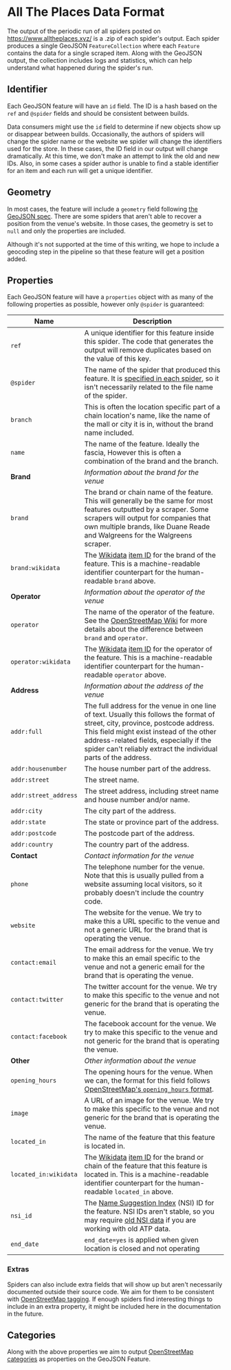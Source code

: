 # All The Places Data Format

The output of the periodic run of all spiders posted on https://www.alltheplaces.xyz/ is a .zip of each spider's output. Each spider produces a single GeoJSON `FeatureCollection` where each `Feature` contains the data for a single scraped item. Along with the GeoJSON output, the collection includes logs and statistics, which can help understand what happened during the spider's run.

## Identifier

Each GeoJSON feature will have an `id` field. The ID is a hash based on the `ref` and `@spider` fields and should be consistent between builds.

Data consumers might use the `id` field to determine if new objects show up or disappear between builds. Occasionally, the authors of spiders will change the spider name or the website we spider will change the identifiers used for the store. In these cases, the ID field in our output will change dramatically. At this time, we don't make an attempt to link the old and new IDs. Also, in some cases a spider author is unable to find a stable identifier for an item and each run will get a unique identifier.

## Geometry

In most cases, the feature will include a `geometry` field following [the GeoJSON spec](https://tools.ietf.org/html/rfc7946#section-3.1). There are some spiders that aren't able to recover a position from the venue's website. In those cases, the geometry is set to `null` and only the properties are included.

Although it's not supported at the time of this writing, we hope to include a geocoding step in the pipeline so that these feature will get a position added.

## Properties

Each GeoJSON feature will have a `properties` object with as many of the following properties as possible, however only `@spider` is guaranteed:

| Name                  | Description |
|-----------------------|---|
| `ref`                 | A unique identifier for this feature inside this spider. The code that generates the output will remove duplicates based on the value of this key.
| `@spider`             | The name of the spider that produced this feature. It is [specified in each spider](https://github.com/alltheplaces/alltheplaces/blob/11d9be56515ef0f6419e001b1950f69d28d4f400/locations/spiders/apple.py#L9), so it isn't necessarily related to the file name of the spider.
| `branch`              | This is often the location specific part of a chain location's name, like the name of the mall or city it is in, without the brand name included.
| `name`                | The name of the feature. Ideally the fascia, However this is often a combination of the brand and the branch.
| **Brand**             | _Information about the brand for the venue_
| `brand`               | The brand or chain name of the feature. This will generally be the same for most features outputted by a scraper. Some scrapers will output for companies that own multiple brands, like Duane Reade and Walgreens for the Walgreens scraper.
| `brand:wikidata`      | The [Wikidata](https://www.wikidata.org/wiki/Wikidata:Main_Page) [item ID](https://www.wikidata.org/wiki/Help:Items) for the brand of the feature. This is a machine-readable identifier counterpart for the human-readable `brand` above.
| **Operator**          | _Information about the operator of the venue_
| `operator`            | The name of the operator of the feature. See the [OpenStreetMap Wiki](https://wiki.openstreetmap.org/wiki/Key:operator) for more details about the difference between `brand` and `operator`.
| `operator:wikidata`   | The [Wikidata](https://www.wikidata.org/wiki/Wikidata:Main_Page) [item ID](https://www.wikidata.org/wiki/Help:Items) for the operator of the feature. This is a machine-readable identifier counterpart for the human-readable `operator` above.
| **Address**           | _Information about the address of the venue_
| `addr:full`           | The full address for the venue in one line of text. Usually this follows the format of street, city, province, postcode address. This field might exist instead of the other address-related fields, especially if the spider can't reliably extract the individual parts of the address.
| `addr:housenumber`    | The house number part of the address.
| `addr:street`         | The street name.
| `addr:street_address` | The street address, including street name and house number and/or name.
| `addr:city`           | The city part of the address.
| `addr:state`          | The state or province part of the address.
| `addr:postcode`       | The postcode part of the address.
| `addr:country`        | The country part of the address.
| **Contact**           | _Contact information for the venue_
| `phone`               | The telephone number for the venue. Note that this is usually pulled from a website assuming local visitors, so it probably doesn't include the country code.
| `website`             | The website for the venue. We try to make this a URL specific to the venue and not a generic URL for the brand that is operating the venue.
| `contact:email`       | The email address for the venue. We try to make this an email specific to the venue and not a generic email for the brand that is operating the venue.
| `contact:twitter`     | The twitter account for the venue. We try to make this specific to the venue and not generic for the brand that is operating the venue.
| `contact:facebook`    | The facebook account for the venue. We try to make this specific to the venue and not generic for the brand that is operating the venue.
| **Other**             | _Other information about the venue_
| `opening_hours`       | The opening hours for the venue. When we can, the format for this field follows [OpenStreetMap's `opening_hours` format](https://wiki.openstreetmap.org/wiki/Key:opening_hours#Examples).
| `image`               | A URL of an image for the venue. We try to make this specific to the venue and not generic for the brand that is operating the venue.
| `located_in`          | The name of the feature that this feature is located in.
| `located_in:wikidata` | The [Wikidata](https://www.wikidata.org/wiki/Wikidata:Main_Page) [item ID](https://www.wikidata.org/wiki/Help:Items) for the brand or chain of the feature that this feature is located in. This is a machine-readable identifier counterpart for the human-readable `located_in` above.
| `nsi_id`              | The [Name Suggestion Index](https://nsi.guide/) (NSI) ID for the feature. NSI IDs aren't stable, so you may require [old NSI data](https://github.com/osmlab/name-suggestion-index/tree/main/dist) if you are working with old ATP data.
| `end_date`              | `end_date=yes` is applied when given location is closed and not operating

### Extras

Spiders can also include extra fields that will show up but aren't necessarily documented outside their source code.
We aim for them to be consistent with [OpenStreetMap tagging](https://wiki.openstreetmap.org/wiki/Main_Page).
If enough spiders find interesting things to include in an extra property, it might be included here in the documentation in the future.

## Categories

Along with the above properties we aim to output [OpenStreetMap categories](https://wiki.openstreetmap.org/wiki/Map_features) as properties on the GeoJSON Feature.
